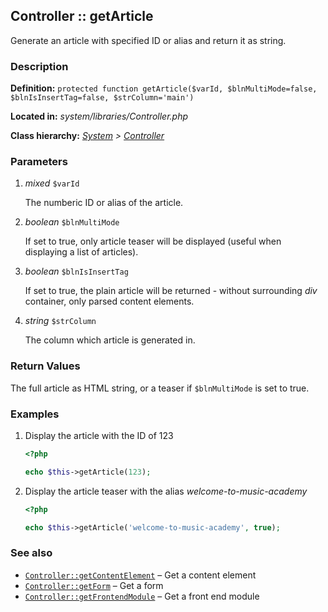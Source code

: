 
Controller :: getArticle
-------------------------------------------

Generate an article with specified ID or alias and return it as string.


### Description ###

**Definition:** `protected function getArticle($varId, $blnMultiMode=false, $blnIsInsertTag=false, $strColumn='main')`

**Located in:** *system/libraries/Controller.php*

**Class hierarchy:** *[System](../System.md) > [Controller](../Controller.md)*


### Parameters ###

1. *mixed* `$varId`

	The numberic ID or alias of the article.

2. *boolean* `$blnMultiMode`

	If set to true, only article teaser will be displayed (useful when displaying a list of articles).

3. *boolean* `$blnIsInsertTag`

	If set to true, the plain article will be returned - without surrounding *div* container, only parsed content elements.

4. *string* `$strColumn`

	The column which article is generated in.


### Return Values ###

The full article as HTML string, or a teaser if ```$blnMultiMode``` is set to true.


### Examples ###

1. Display the article with the ID of 123

	```php
	<?php

	echo $this->getArticle(123);
	```

2. Display the article teaser with the alias *welcome-to-music-academy*

	```php
	<?php

	echo $this->getArticle('welcome-to-music-academy', true);


	```


### See also ###

- [`Controller::getContentElement`](getContentElement.md) – Get a content element
- [`Controller::getForm`](getForm.md) – Get a form
- [`Controller::getFrontendModule`](getFrontendModule.md) – Get a front end module
